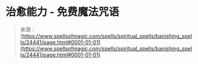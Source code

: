<!--yml

category: 未分类

date: 2024-06-12 19:10:20

-->

# 治愈能力 - 免费魔法咒语

> 来源：[https://www.spellsofmagic.com/spells/spiritual_spells/banishing_spells/24441/page.html#0001-01-01](https://www.spellsofmagic.com/spells/spiritual_spells/banishing_spells/24441/page.html#0001-01-01)
